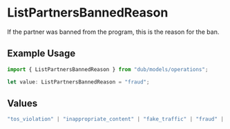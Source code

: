 # ListPartnersBannedReason

If the partner was banned from the program, this is the reason for the ban.

## Example Usage

```typescript
import { ListPartnersBannedReason } from "dub/models/operations";

let value: ListPartnersBannedReason = "fraud";
```

## Values

```typescript
"tos_violation" | "inappropriate_content" | "fake_traffic" | "fraud" | "spam" | "brand_abuse"
```